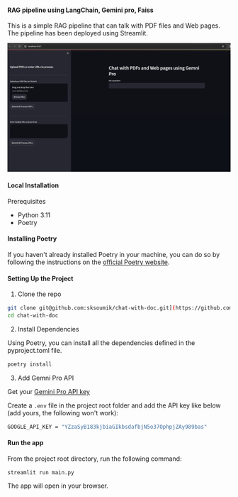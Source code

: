 #### RAG pipeline using LangChain, Gemini pro, Faiss
This is a simple RAG pipeline that can talk with PDF files and Web pages. The pipeline has been deployed using Streamlit. 

![Streamlit UI](static/rag_UI.png)

#### Local Installation
Prerequisites
- Python 3.11
- Poetry

#### Installing Poetry
If you haven't already installed Poetry in your machine, you can do so by following the instructions on the [official Poetry website](https://python-poetry.org/docs/).

#### Setting Up the Project
1. Clone the repo
```bash
git clone git@github.com:sksoumik/chat-with-doc.git](https://github.com/rdmcoder123/Chat-with-Document.git
cd chat-with-doc
```
2. Install Dependencies

Using Poetry, you can install all the dependencies defined in the pyproject.toml file.

```bash
poetry install
```
3. Add Gemni Pro API

Get your [Gemini Pro API key](https://makersuite.google.com/app/apikey) 

Create a `.env` file in the project root folder and add the API key like below (add yours, the following won't work):
```bash
GOOGLE_API_KEY = "YZzaSyB183kjbiaGIkbsdafbjN5o37OphpjZAy989bas"
```

#### Run the app

From the project root directory, run the following command: 
```
streamlit run main.py
```
The app will open in your browser.
